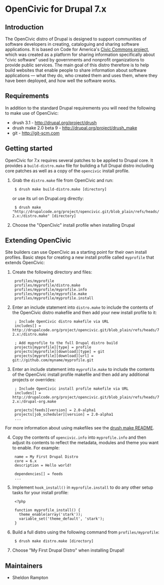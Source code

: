 OpenCivic for Drupal 7.x
========================

Introduction
------------
The OpenCivic distro of Drupal is designed to support communities of software developers in creating, cataloguing and sharing software applications. It is based on Code for America's [Civic Commons project](http://commons.codeforamerica.org/), which was created as a platform for sharing information specifically about "civic software" used by governments and nonprofit organizations to provide public services. The main goal of this distro therefore is to help build websites that enable people to share information about software applications — what they do, who created them and uses them, where they have been deployed, and how well the software works.


Requirements
------------
In addition to the standard Drupal requirements you will need the following to
make use of OpenCivic:

- drush 3.1 - http://drupal.org/project/drush
- drush make 2.0 beta 9 - http://drupal.org/project/drush_make
- git - http://git-scm.com


Getting started
---------------
OpenCivic for 7.x requires several patches to be applied to Drupal core. It
provides a `build-distro.make` file for building a full Drupal distro including core
patches as well as a copy of the `opencivic` install profile.

1. Grab the `distro.make` file from OpenCivic and run:

        $ drush make build-distro.make [directory]

   or use its url on Drupal.org directly:

        $ drush make "http://drupalcode.org/project/opencivic.git/blob_plain/refs/heads/7.x-2.x:/distro.make" [directory]

2. Choose the "OpenCivic" install profile when installing Drupal


Extending OpenCivic
-------------------
Site builders can use OpenCivic as a starting point for their own install
profiles. Basic steps for creating a new install profile called `myprofile` that
extends OpenCivic:

1. Create the following directory and files:

        profiles/myprofile
        profiles/myprofile/distro.make
        profiles/myprofile/myprofile.info
        profiles/myprofile/myprofile.make
        profiles/myprofile/myprofile.install

2. Enter an include statement into `distro.make` to include the contents of the
  OpenCivic distro makefile and then add your new install profile to it:

        ; Include OpenCivic distro makefile via URL
        includes[] = http://drupalcode.org/project/opencivic.git/blob_plain/refs/heads/7.x-2.x:/distro.make

        ; Add myprofile to the full Drupal distro build
        projects[myprofile][type] = profile
        projects[myprofile][download][type] = git
        projects[myprofile][download][url] = git://github.com/myname/myprofile.git

3. Enter an include statement into `myprofile.make` to include the contents of
  the OpenCivic install profile makefile and then add any additional projects
  or overrides:

        ; Include OpenCivic install profile makefile via URL
        includes[] = http://drupalcode.org/project/opencivic.git/blob_plain/refs/heads/7.x-2.x:/drupal-org.make

        projects[feeds][version] = 2.0-alpha1
        projects[job_scheduler][version] = 2.0-alpha1
        ...

  For more information about using makefiles see the [drush make README][1].

4. Copy the contents of `opencivic.info` into `myprofile.info` and then adjust
  its contents to reflect the metadata, modules and theme you want to enable.
  For example:

        name = My First Drupal Distro
        core = 6.x
        description = Hello world!

        dependencies[] = feeds
        ...

5. Implement `hook_install()` in `myprofile.install` to do any other setup
  tasks for your install profile:

        <?php

        function myprofile_install() {
          theme_enable(array('stark'));
          variable_set('theme_default', 'stark');
        }

6. Build a full distro using the following command from `profiles/myprofile`:

        $ drush make distro.make [directory]

7. Choose "My First Drupal Distro" when installing Drupal!


Maintainers
-----------
- Sheldon Rampton


[1]: http://drupalcode.org/project/drush_make.git/blob_plain/refs/heads/6.x-2.x:/README.txt
